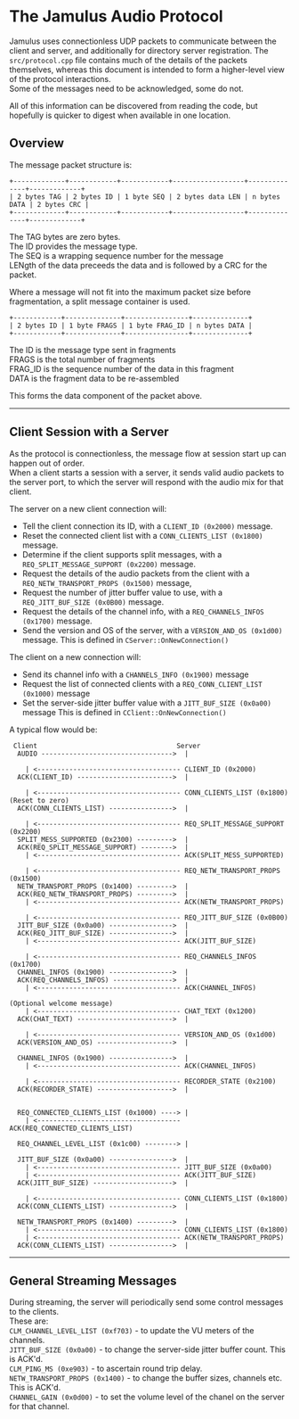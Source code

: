 
The Jamulus Audio Protocol
==

Jamulus uses connectionless UDP packets to communicate between the client and server, and additionally for directory server registration. The `src/protocol.cpp` file contains much of the details of the packets themselves, whereas this document is intended to form a higher-level view of the protocol interactions.  
Some of the messages need to be acknowledged, some do not.

All of this information can be discovered from reading the code, but hopefully is quicker to digest when available in one location.

Overview
---

The message packet structure is:

```
+-------------+------------+------------+------------------+--------------+-------------+
| 2 bytes TAG | 2 bytes ID | 1 byte SEQ | 2 bytes data LEN | n bytes DATA | 2 bytes CRC |
+-------------+------------+------------+------------------+--------------+-------------+
```
The TAG bytes are zero bytes.  
The ID provides the message type.  
The SEQ is a wrapping sequence number for the message  
LENgth of the data preceeds the data and is followed by a CRC for the packet.


Where a message will not fit into the maximum packet size before fragmentation, a split message container is used.

```
+------------+--------------+----------------+--------------+
| 2 bytes ID | 1 byte FRAGS | 1 byte FRAG_ID | n bytes DATA |
+------------+--------------+----------------+--------------+
```
The ID is the message type sent in fragments  
FRAGS is the total number of fragments  
FRAG_ID is the sequence number of the data in this fragment  
DATA is the fragment data to be re-assembled  

This forms the data component of the packet above.

---


Client Session with a Server
--
As the protocol is connectionless, the message flow at session start up can happen out of order.  
When a client starts a session with a server, it sends valid audio packets to the server port, to which the server will respond with the audio mix for that client.


The server on a new client connection will:
* Tell the client connection its ID, with a `CLIENT_ID (0x2000)` message.
* Reset the connected client list with a `CONN_CLIENTS_LIST (0x1800)` message.
* Determine if the client supports split messages, with a `REQ_SPLIT_MESSAGE_SUPPORT (0x2200)` message.
* Request the details of the audio packets from the client with a `REQ_NETW_TRANSPORT_PROPS (0x1500)` message,
* Request the number of jitter buffer value to use, with a `REQ_JITT_BUF_SIZE (0x0B00)` message.
* Request the details of the channel info, with a `REQ_CHANNELS_INFOS (0x1700)` message.
* Send the version and OS of the server, with a `VERSION_AND_OS (0x1d00)` message.
This is defined in `CServer::OnNewConnection()`


The client on a new connection will:
* Send its channel info with a `CHANNELS_INFO (0x1900)` message
* Request the list of connected clients with a `REQ_CONN_CLIENT_LIST (0x1000)` message
* Set the server-side jitter buffer value with a `JITT_BUF_SIZE (0x0a00)` message
This is defined in `CClient::OnNewConnection()`


A typical flow would be:

```
 Client                                   Server
  AUDIO --------------------------------->  |

    | <------------------------------------ CLIENT_ID (0x2000)           
  ACK(CLIENT_ID) ------------------------>  |

    | <------------------------------------ CONN_CLIENTS_LIST (0x1800) (Reset to zero) 
  ACK(CONN_CLIENTS_LIST) ---------------->  |

    | <------------------------------------ REQ_SPLIT_MESSAGE_SUPPORT (0x2200)
  SPLIT_MESS_SUPPORTED (0x2300) --------->  | 
  ACK(REQ_SPLIT_MESSAGE_SUPPORT) -------->  |
    | <------------------------------------ ACK(SPLIT_MESS_SUPPORTED)

    | <------------------------------------ REQ_NETW_TRANSPORT_PROPS (0x1500)  
  NETW_TRANSPORT_PROPS (0x1400) --------->  | 
  ACK(REQ_NETW_TRANSPORT_PROPS) --------->  |
    | <------------------------------------ ACK(NETW_TRANSPORT_PROPS)

    | <------------------------------------ REQ_JITT_BUF_SIZE (0x0B00)   
  JITT_BUF_SIZE (0x0a00) ---------------->  | 
  ACK(REQ_JITT_BUF_SIZE) ---------------->  |
    | <------------------------------------ ACK(JITT_BUF_SIZE)

    | <------------------------------------ REQ_CHANNELS_INFOS (0x1700)
  CHANNEL_INFOS (0x1900) ---------------->  | 
  ACK(REQ_CHANNELS_INFOS) --------------->  |
    | <------------------------------------ ACK(CHANNEL_INFOS)

(Optional welcome message)
    | <------------------------------------ CHAT_TEXT (0x1200)
  ACK(CHAT_TEXT) ------------------------>  |

    | <------------------------------------ VERSION_AND_OS (0x1d00)
  ACK(VERSION_AND_OS) ------------------->  |

  CHANNEL_INFOS (0x1900) ---------------->  | 
    | <------------------------------------ ACK(CHANNEL_INFOS)

    | <------------------------------------ RECORDER_STATE (0x2100)
  ACK(RECORDER_STATE) ------------------->  |


  REQ_CONNECTED_CLIENTS_LIST (0x1000) ----> |  
    | <------------------------------------ ACK(REQ_CONNECTED_CLIENTS_LIST)

  REQ_CHANNEL_LEVEL_LIST (0x1c00) --------> |  

  JITT_BUF_SIZE (0x0a00) ---------------->  | 
    | <------------------------------------ JITT_BUF_SIZE (0x0a00)  
    | <------------------------------------ ACK(JITT_BUF_SIZE)
  ACK(JITT_BUF_SIZE) -------------------->  |

    | <------------------------------------ CONN_CLIENTS_LIST (0x1800)
  ACK(CONN_CLIENTS_LIST) ---------------->  |
  
  NETW_TRANSPORT_PROPS (0x1400) --------->  | 
    | <------------------------------------ CONN_CLIENTS_LIST (0x1800)
    | <------------------------------------ ACK(NETW_TRANSPORT_PROPS)
  ACK(CONN_CLIENTS_LIST) ---------------->  | 

```

---

General Streaming Messages
--

During streaming, the server will periodically send some control messages to the clients.  
These are:  
`CLM_CHANNEL_LEVEL_LIST (0xf703)` - to update the VU meters of the channels.  
`JITT_BUF_SIZE (0x0a00)` - to change the server-side jitter buffer count. This is ACK'd.  
`CLM_PING_MS (0xe903)` - to ascertain round trip delay.  
`NETW_TRANSPORT_PROPS (0x1400)` - to change the buffer sizes, channels etc. This is ACK'd.  
`CHANNEL_GAIN (0x0d00)` - to set the volume level of the chanel on the server for that channel.